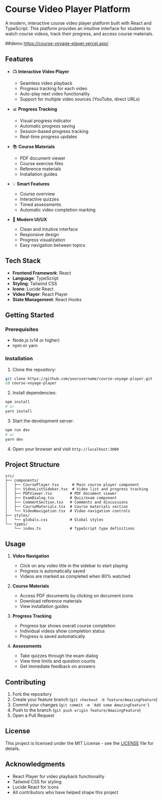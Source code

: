 # Course Video Player Platform

A modern, interactive course video player platform built with React and TypeScript. This platform provides an intuitive interface for students to watch course videos, track their progress, and access course materials.

##demo 
https://course-voyage-player.vercel.app/
## Features

- 📺 **Interactive Video Player**

  - Seamless video playback
  - Progress tracking for each video
  - Auto-play next video functionality
  - Support for multiple video sources (YouTube, direct URLs)

- 📊 **Progress Tracking**

  - Visual progress indicator
  - Automatic progress saving
  - Session-based progress tracking
  - Real-time progress updates

- 📚 **Course Materials**

  - PDF document viewer
  - Course exercise files
  - Reference materials
  - Installation guides

- 💡 **Smart Features**

  - Course overview
  - Interactive quizzes
  - Timed assessments
  - Automatic video completion marking

- 🎨 **Modern UI/UX**
  - Clean and intuitive interface
  - Responsive design
  - Progress visualization
  - Easy navigation between topics

## Tech Stack

- **Frontend Framework**: React
- **Language**: TypeScript
- **Styling**: Tailwind CSS
- **Icons**: Lucide React
- **Video Player**: React Player
- **State Management**: React Hooks

## Getting Started

### Prerequisites

- Node.js (v14 or higher)
- npm or yarn

### Installation

1. Clone the repository:

```bash
git clone https://github.com/yourusername/course-voyage-player.git
cd course-voyage-player
```

2. Install dependencies:

```bash
npm install
# or
yarn install
```

3. Start the development server:

```bash
npm run dev
# or
yarn dev
```

4. Open your browser and visit `http://localhost:3000`

## Project Structure

```
src/
├── components/
│   ├── CoursePlayer.tsx      # Main course player component
│   ├── VideoListSidebar.tsx  # Video list and progress tracking
│   ├── PDFViewer.tsx        # PDF document viewer
│   ├── ExamDialog.tsx       # Quiz/exam component
│   ├── CommentSection.tsx   # Comments and discussions
│   ├── CourseMaterials.tsx  # Course materials section
│   └── VideoNavigation.tsx  # Video navigation controls
├── styles/
│   └── globals.css          # Global styles
└── types/
    └── index.ts             # TypeScript type definitions
```

## Usage

1. **Video Navigation**

   - Click on any video title in the sidebar to start playing
   - Progress is automatically saved
   - Videos are marked as completed when 80% watched

2. **Course Materials**

   - Access PDF documents by clicking on document icons
   - Download reference materials
   - View installation guides

3. **Progress Tracking**

   - Progress bar shows overall course completion
   - Individual videos show completion status
   - Progress is saved automatically

4. **Assessments**
   - Take quizzes through the exam dialog
   - View time limits and question counts
   - Get immediate feedback on answers

## Contributing

1. Fork the repository
2. Create your feature branch (`git checkout -b feature/AmazingFeature`)
3. Commit your changes (`git commit -m 'Add some AmazingFeature'`)
4. Push to the branch (`git push origin feature/AmazingFeature`)
5. Open a Pull Request

## License

This project is licensed under the MIT License - see the [LICENSE](LICENSE) file for details.

## Acknowledgments

- React Player for video playback functionality
- Tailwind CSS for styling
- Lucide React for icons
- All contributors who have helped shape this project
